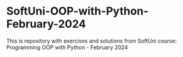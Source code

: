 # SoftUni-OOP-with-Python-February-2024
This is repository with exercises and solutions from SoftUni course: Programming OOP with Python - February 2024
